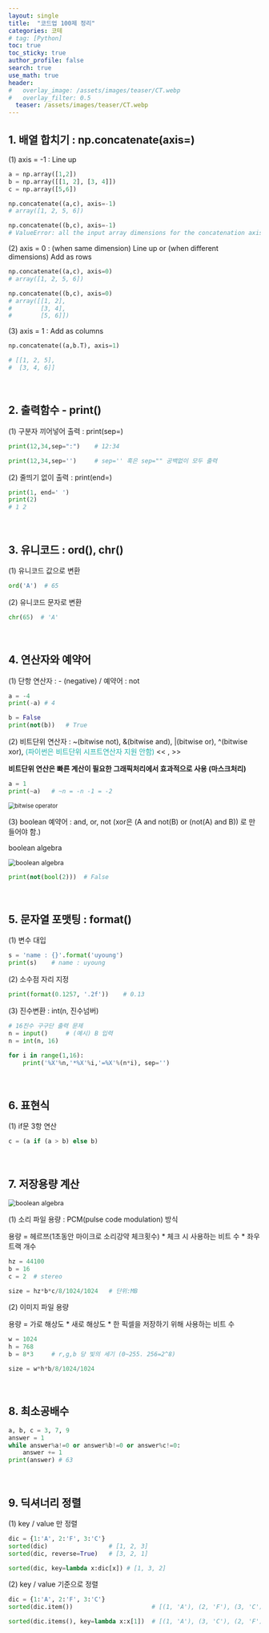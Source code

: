 ```yaml
---
layout: single  
title:  "코드업 100제 정리"
categories: 코테
# tag: [Python]
toc: true
toc_sticky: true
author_profile: false
search: true
use_math: true
header:
#   overlay_image: /assets/images/teaser/CT.webp
#   overlay_filter: 0.5
  teaser: /assets/images/teaser/CT.webp
---
```


## 1. 배열 합치기 : np.concatenate(axis=)

(1) axis = -1 : Line up <br/>


```python
a = np.array([1,2])
b = np.array([[1, 2], [3, 4]])
c = np.array([5,6])

np.concatenate((a,c), axis=-1)
# array([1, 2, 5, 6])

np.concatenate((b,c), axis=-1)
# ValueError: all the input array dimensions for the concatenation axis must match exactly
```

(2) axis = 0 : (when same dimension) Line up  or (when different dimensions) Add as rows <br/>


```python
np.concatenate((a,c), axis=0)
# array([1, 2, 5, 6])

np.concatenate((b,c), axis=0)
# array([[1, 2],
#        [3, 4],
#        [5, 6]])
```
(3) axis = 1 : Add as columns <br/>


```python
np.concatenate((a,b.T), axis=1)

# [[1, 2, 5],
#  [3, 4, 6]]
```
<br/>

## 2. 출력함수 - print()
(1) 구분자 끼어넣어 출력 : print(sep=) <br/>
```python
print(12,34,sep=":")    # 12:34

print(12,34,sep='')     # sep='' 혹은 sep="" 공백없이 모두 출력
```

(2) 줄띄기 없이 출력 : print(end=)
```python
print(1, end=' ')
print(2)
# 1 2
```
<br/>

## 3. 유니코드 : ord(), chr()
(1) 유니코드 값으로 변환 <br/>
```python
ord('A')  # 65
```
(2) 유니코드 문자로 변환 <br/>
```python
chr(65)  # 'A'
```
<br/>

## 4. 연산자와 예약어
(1) 단항 연산자 : - (negative) / 예약어 : not
```python
a = -4
print(-a) # 4

b = False
print(not(b))   # True
```
(2) 비트단위 연산자 : ~(bitwise not), &(bitwise and), |(bitwise or), ^(bitwise xor), <span style="color:lightseagreen"> (파이썬은 비트단위 시프트연산자 지원 안함)</span> << , >>

**비트단위 연산은 빠른 계산이 필요한 그래픽처리에서 효과적으로 사용 (마스크처리)**

```python
a = 1
print(~a)   # ~n = -n -1 = -2
```
<img src="/assets/images/2023-01-10-codeup/bitwise.png" alt="bitwise operator" style="zoom: 80%;" />

(3) boolean 예약어 : and, or, not (xor은 (A and not(B) or (not(A) and B)) 로 만들어야 함.)

boolean algebra

<img src="/assets/images/2023-01-10-codeup/bool.png" alt="boolean algebra" style="zoom: 90%;" />

```python
print(not(bool(2)))  # False
```
<br/>

## 5. 문자열 포맷팅 : format()
(1) 변수 대입
```python
s = 'name : {}'.format('uyoung')    
print(s)    # name : uyoung
```


(2) 소수점 자리 지정
```python
print(format(0.1257, '.2f'))    # 0.13
```

(3) 진수변환 : int(n, 진수넘버)
```python
# 16진수 구구단 출력 문제
n = input()     # (예시) B 입력
n = int(n, 16)

for i in range(1,16):
    print('%X'%n,'*%X'%i,'=%X'%(n*i), sep='')
```
<br/>

## 6. 표현식
(1) if문 3항 연산
```python
c = (a if (a > b) else b)
```
<br/>

## 7. 저장용량 계산
<img src="/assets/images/2023-01-10-codeup/bool.png" alt="boolean algebra" style="zoom: 90%;" />

(1) 소리 파일 용량 : PCM(pulse code modulation) 방식

용량 = 헤르쯔(1초동안 마이크로 소리강약 체크횟수) * 체크 시 사용하는 비트 수 * 좌우 트랙 개수
```python
hz = 44100
b = 16
c = 2  # stereo

size = hz*b*c/8/1024/1024   # 단위:MB
```

(2) 이미지 파일 용량

용량 = 가로 해상도 * 새로 해상도 * 한 픽셀을 저장하기 위해 사용하는 비트 수
```python
w = 1024
h = 768
b = 8*3     # r,g,b 당 빛의 세기 (0~255. 256=2^8)

size = w*h*b/8/1024/1024
```
<br/>

## 8. 최소공배수
```python
a, b, c = 3, 7, 9
answer = 1
while answer%a!=0 or answer%b!=0 or answer%c!=0:
    answer += 1
print(answer) # 63 
```
<br/>

## 9. 딕셔너리 정렬

(1) key / value 만 정렬
```python
dic = {1:'A', 2:'F', 3:'C'}
sorted(dic)                 # [1, 2, 3]
sorted(dic, reverse=True)   # [3, 2, 1]

sorted(dic, key=lambda x:dic[x]) # [1, 3, 2]
```

(2) key / value 기준으로 정렬
```python
dic = {1:'A', 2:'F', 3:'C'}
sorted(dic.item())                      # [(1, 'A'), (2, 'F'), (3, 'C')]

sorted(dic.items(), key=lambda x:x[1])  # [(1, 'A'), (3, 'C'), (2, 'F')]
```
<br/>

